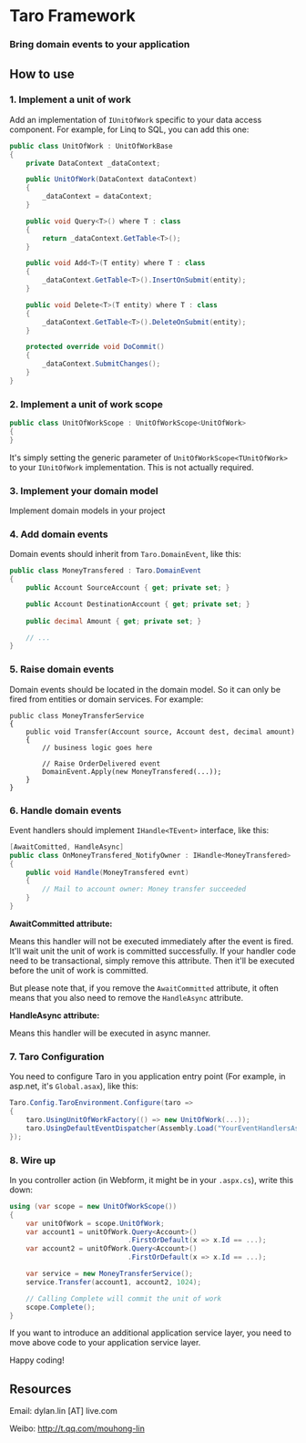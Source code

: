 # Taro Framework

### Bring domain events to your application

## How to use

### 1. Implement a unit of work

Add an implementation of `IUnitOfWork` specific to your data access component.
For example, for Linq to SQL, you can add this one:

```csharp
public class UnitOfWork : UnitOfWorkBase
{
	private DataContext _dataContext;

	public UnitOfWork(DataContext dataContext)
	{
		_dataContext = dataContext;
	}

	public void Query<T>() where T : class
	{
		return _dataContext.GetTable<T>();
	}

	public void Add<T>(T entity) where T : class 
	{
		_dataContext.GetTable<T>().InsertOnSubmit(entity);
	}

	public void Delete<T>(T entity) where T : class
	{
		_dataContext.GetTable<T>().DeleteOnSubmit(entity);
	}

	protected override void DoCommit()
	{
		_dataContext.SubmitChanges();
	}
}
```

### 2. Implement a unit of work scope

```csharp
public class UnitOfWorkScope : UnitOfWorkScope<UnitOfWork>
{
}
```

It's simply setting the generic parameter of `UnitOfWorkScope<TUnitOfWork>` to your `IUnitOfWork` implementation. This is not actually required.

### 3. Implement your domain model

Implement domain models in your project

### 4. Add domain events

Domain events should inherit from `Taro.DomainEvent`, like this:

```csharp
public class MoneyTransfered : Taro.DomainEvent
{
	public Account SourceAccount { get; private set; }

    public Account DestinationAccount { get; private set; }
 
    public decimal Amount { get; private set; }

	// ...
}
```

### 5. Raise domain events

Domain events should be located in the domain model. So it can only be fired from entities or domain services. For example:

```chsarp
public class MoneyTransferService 
{
	public void Transfer(Account source, Account dest, decimal amount) 
	{
		// business logic goes here
		
		// Raise OrderDelivered event
		DomainEvent.Apply(new MoneyTransfered(...));
	}
}
```

### 6. Handle domain events

Event handlers should implement `IHandle<TEvent>` interface, like this:

```csharp
[AwaitComitted, HandleAsync]
public class OnMoneyTransfered_NotifyOwner : IHandle<MoneyTransfered>
{
	public void Handle(MoneyTransfered evnt) 
	{
		// Mail to account owner: Money transfer succeeded
	}
}
```

**AwaitCommitted attribute:**

Means this handler will not be executed immediately after the event is fired. It'll wait unit the unit of work is committed successfully.
If your handler code need to be transactional, simply remove this attribute. Then it'll be executed before the unit of work is committed.

But please note that, if you remove the `AwaitCommitted` attribute, it often means that you also need to remove the `HandleAsync` attribute.

**HandleAsync attribute:**

Means this handler will be executed in async manner.

### 7. Taro Configuration

You need to configure Taro in you application entry point (For example, in asp.net, it's `Global.asax`), like this:

```csharp
Taro.Config.TaroEnvironment.Configure(taro => 
{
	taro.UsingUnitOfWorkFactory(() => new UnitOfWork(...));
	taro.UsingDefaultEventDispatcher(Assembly.Load("YourEventHandlersAssembly"));
});
```

### 8. Wire up

In you controller action (in Webform, it might be in your `.aspx.cs`), write this down:

```csharp
using (var scope = new UnitOfWorkScope()) 
{
	var unitOfWork = scope.UnitOfWork;
	var account1 = unitOfWork.Query<Account>()
						     .FirstOrDefault(x => x.Id == ...);
    var account2 = unitOfWork.Query<Account>()
 							 .FirstOrDefault(x => x.Id == ...);

	var service = new MoneyTransferService();
	service.Transfer(account1, account2, 1024);

	// Calling Complete will commit the unit of work
	scope.Complete();
}
```

If you want to introduce an additional application service layer, you need to move above code to your application service layer.

Happy coding!

## Resources

Email: dylan.lin [AT] live.com

Weibo: http://t.qq.com/mouhong-lin
